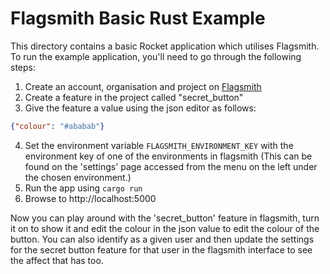 # Flagsmith Basic Rust Example

This directory contains a basic Rocket application which utilises Flagsmith. To run the example application, you'll
need to go through the following steps:

1. Create an account, organisation and project on [Flagsmith](https://flagsmith.com)
2. Create a feature in the project called "secret_button"
3. Give the feature a value using the json editor as follows:

```json
{"colour": "#ababab"}
```

4. Set the environment variable `FLAGSMITH_ENVIRONMENT_KEY` with the environment key of one of the environments
in flagsmith (This can be found on the 'settings' page accessed from the menu on the left under the chosen environment.)
5. Run the app using `cargo run`
6. Browse to http://localhost:5000

Now you can play around with the 'secret_button' feature in flagsmith, turn it on to show it and edit the colour in the
json value to edit the colour of the button. You can also identify as a given user and then update the settings for the
secret button feature for that user in the flagsmith interface to see the affect that has too.
